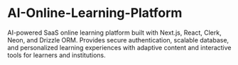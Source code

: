 # AI-Online-Learning-Platform
AI-powered SaaS online learning platform built with Next.js, React, Clerk, Neon, and Drizzle ORM. Provides secure authentication, scalable database, and personalized learning experiences with adaptive content and interactive tools for learners and institutions.
